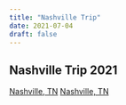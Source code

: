 ```yaml
---
title: "Nashville Trip"
date: 2021-07-04
draft: false
---
```


## Nashville Trip 2021

  <div ID="gallery-travel-nashville2021" data-nanogallery2='{
      "itemsBaseURL": "{{<s3cdn>}}/img/gallery/travel/nashville_2021/",
      "thumbnailWidth": "250",
      "thumbnailHeight": "250",
      "thumbnailBorderVertical": 1,
      "thumbnailBorderHorizontal": 1,
      "thumbnailLabel": {
        "position": "overImageOnBottom",
        "displayDescription": true
      },
      "thumbnailHoverEffect2": "labelAppear75|descriptionSlideUp",
      "galleryDisplayMode": "pagination",
      "galleryMaxRows": 1,
      "thumbnailAlignment": "center",
      "thumbnailOpenImage": true
    }'>
    <a href="07_2021_Nashville_01.jpg" data-ngthumb="07_2021_Nashville_01.jpg" data-ngdesc="">Nashville, TN</a>
    <a href="07_2021_Nashville_02.jpg" data-ngthumb="07_2021_Nashville_02.jpg" data-ngdesc="">Nashville, TN</a>
  </div>

